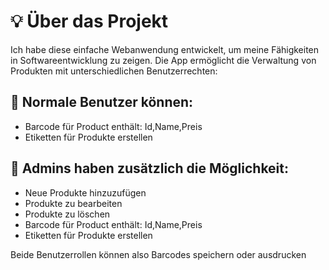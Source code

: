 # 💡 Über das Projekt
Ich habe diese einfache Webanwendung entwickelt, um meine Fähigkeiten in Softwareentwicklung zu zeigen.
Die App ermöglicht die Verwaltung von Produkten mit unterschiedlichen Benutzerrechten:
## 👤 Normale Benutzer können:
- Barcode für Product enthält: Id,Name,Preis
- Etiketten für Produkte erstellen
## 🔐 Admins haben zusätzlich die Möglichkeit:
- Neue Produkte hinzuzufügen
- Produkte zu bearbeiten
- Produkte zu löschen
- Barcode für Product enthält: Id,Name,Preis
- Etiketten für Produkte erstellen</br>

Beide Benutzerrollen können also Barcodes speichern oder ausdrucken

